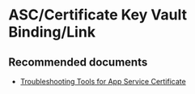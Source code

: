 <properties
	pageTitle="ASC/Certificate Key Vault Binding/Link"
	description="ASC/Certificate Key Vault Binding/Link"
	service="microsoft.asc"
	resource="asc"
	authors="shrahman"
	displayOrder=""
	selfHelpType="generic"
	supportTopicIds="32604392"
	resourceTags=""
	productPesIds="16512"
	cloudEnvironments="public"
	articleId="9628bbb6-fedd-4f5f-ab9a-c97c64099a59"
/>

# ASC/Certificate Key Vault Binding/Link

## **Recommended documents**

* [Troubleshooting Tools for App Service Certificate](https://blogs.msdn.microsoft.com/appserviceteam/2018/02/20/troubleshooting-tools-for-app-service-certificate/)
